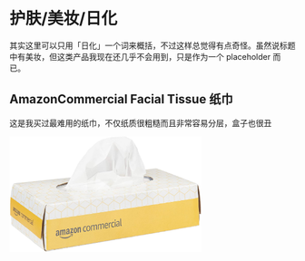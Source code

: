 # 护肤/美妆/日化

其实这里可以只用「日化」一个词来概括，不过这样总觉得有点奇怪。虽然说标题中有美妆，但这类产品我现在还几乎不会用到，只是作为一个 placeholder 而已。



## AmazonCommercial Facial Tissue 纸巾

这是我买过最难用的纸巾，不仅纸质很粗糙而且非常容易分层，盒子也很丑



<img src="https://raw.githubusercontent.com/sundries-hub/LifeReviewFile/master/uPic/71XibcE1o+L._AC_SL1500_.jpg" alt="71XibcE1o+L._AC_SL1500_" style="zoom: 33%;" />

